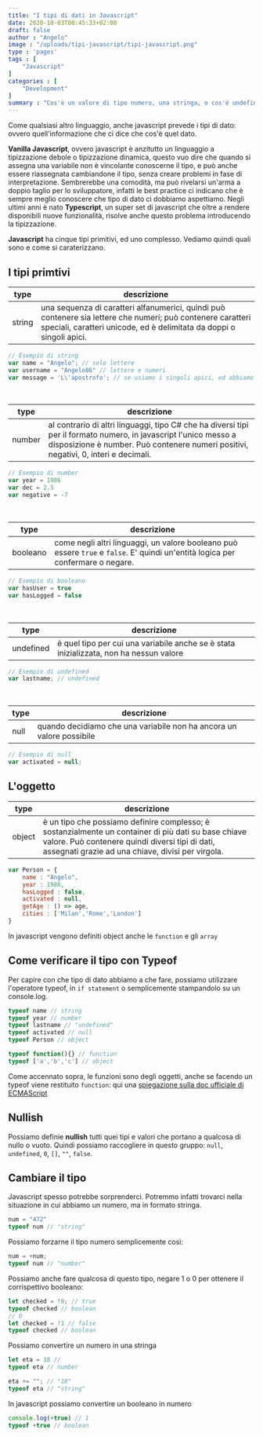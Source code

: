 ```yaml
---
title: "I tipi di dati in Javascript"
date: 2020-10-03T00:45:33+02:00
draft: false
author : "Angelo"
image : "/uploads/tipi-javascript/tipi-javascript.png"
type : 'pages'
tags : [
    "Javascript"
]
categories : [
    "Development"
]
summary : "Cos'è un valore di tipo numero, una stringa, o cos'è undefined? Andiamo ad analizzire quali sono i tipi di dato in javascript, e come usarli."
---
```


Come qualsiasi altro linguaggio, anche javascript prevede i tipi di dato: ovvero quell'informazione che ci dice che cos'è quel dato.

**Vanilla Javascript**, ovvero javascript è anzitutto un linguaggio a tipizzazione debole o tipizzazione dinamica, questo vuo dire che quando si assegna una variabile non è vincolante conoscerne il tipo, e può anche essere riassegnata cambiandone il tipo, senza creare problemi in fase di interpretazione. Sembrerebbe una comodità, ma può rivelarsi un'arma a doppio taglio per lo sviluppatore, infatti le best practice ci indicano che è sempre meglio conoscere che tipo di dato ci dobbiamo aspettiamo. Negli ultimi anni è nato **Typescript**, un super set di javascript che oltre a rendere disponibili nuove funzionalità, risolve anche questo problema introducendo la tipizzazione.

**Javascript** ha cinque tipi primitivi, ed uno complesso. Vediamo quindi quali sono e come si caraterizzano.

## I tipi primtivi
|type|descrizione|
|----|-----------|
|string|una sequenza di caratteri alfanumerici, quindi può contenere sia lettere che numeri; può contenere caratteri speciali, caratteri unicode, ed è delimitata da doppi o singoli apici.|

```js
// Esempio di string
var name = "Angelo"; // solo lettere
var username = "Angelo86" // lettere e numeri
var message = 'L\'apostrofo'; // se usiamo i singoli apici, ed abbiamo un'apostrofo, usare backslash + apostrofo
``` 

&nbsp;

|type|descrizione|
|----|-----------|
|number|al contrario di altri linguaggi, tipo C# che ha diversi tipi per il formato numero, in javascript l'unico messo a disposizione è number. Può contenere numeri positivi, negativi, 0, interi e decimali.|
```js
// Esempio di number
var year = 1986
var dec = 2.5
var negative = -7
```

&nbsp;

|type|descrizione|
|----|-----------|
|booleano|come negli altri linguaggi, un valore booleano può essere `true` e `false`. E' quindi un'entità logica per confermare o negare.|
```js
// Esempio di booleano
var hasUser = true
var hasLogged = false
```

&nbsp;

|type|descrizione|
|----|-----------|
|undefined|è quel tipo per cui una variabile anche se è stata inizializzata, non ha nessun valore|
```js
// Esempio di undefined
var lastname; // undefined
```

&nbsp;

|type|descrizione|
|----|-----------|
|null|quando decidiamo che una variabile non ha ancora un valore possibile|

```js
// Esempio di null
var activated = null;
```

## L'oggetto

|type|descrizione|
|----|-----------|
|object|è un tipo che possiamo definire complesso; è sostanzialmente un container di più dati su base chiave valore. Può contenere quindi diversi tipi di dati, assegnati grazie ad una chiave, divisi per virgola.|
```js
var Person = {
    name : "Angelo",
    year : 1986,
    hasLogged : false,
    activated : null,
    getAge : () => age,
    cities : ['Milan','Rome','London']
}
```

In javascript vengono definiti object anche le `function` e gli `array`

## Come verificare il tipo con Typeof
Per capire con che tipo di dato abbiamo a che fare, possiamo utilizzare l'operatore typeof, in `if statement` o semplicemente stampandolo su un console.log.
```js
typeof name // string
typeof year // number
typeof lastname // "undefined"
typeof activated // null
typeof Person // object

typeof function(){} // function
typeof ['a','b','c'] // object
```


Come accennato sopra, le funzioni sono degli oggetti, anche se facendo un typeof viene restituito `function`: qui una [spiegazione sulla doc ufficiale di ECMAScript](http://www.ecma-international.org/ecma-262/7.0/index.html#sec-properties-of-the-function-prototype-object)

## Nullish
Possiamo definie **nullish** tutti quei tipi e valori che portano a qualcosa di nullo o vuoto. Quindi possiamo raccogliere in questo gruppo: `null`, `undefined`, `0`, `[]`, `""`, `false`.

## Cambiare il tipo

Javascript spesso potrebbe sorprenderci. Potremmo infatti trovarci nella situazione in cui abbiamo un numero, ma in formato stringa.
```js
num = "472"
typeof num // "string"
```
Possiamo forzarne il tipo numero semplicemente così:
```js
num = +num;
typeof num // "number"
```

Possiamo anche fare qualcosa di questo tipo, negare 1 o 0 per ottenere il corrispettivo booleano:
```js
let checked = !0; // true
typeof checked // boolean
// O
let checked = !1 // false
typeof checked // boolean
```

Possiamo convertire un numero in una stringa
```js
let eta = 18 //
typeof eta // number

eta += ""; // "18"
typeof eta // "string"
```

In javascript possiamo convertire un booleano in numero
```js
console.log(+true) // 1
typeof +true // boolean
```
